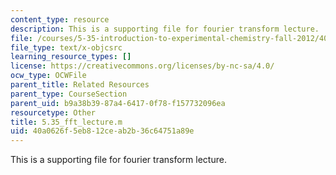 ```yaml
---
content_type: resource
description: This is a supporting file for fourier transform lecture.
file: /courses/5-35-introduction-to-experimental-chemistry-fall-2012/40a0626f5eb812ceab2b36c64751a89e_5.35_fft_lecture.m
file_type: text/x-objcsrc
learning_resource_types: []
license: https://creativecommons.org/licenses/by-nc-sa/4.0/
ocw_type: OCWFile
parent_title: Related Resources
parent_type: CourseSection
parent_uid: b9a38b39-87a4-6417-0f78-f157732096ea
resourcetype: Other
title: 5.35_fft_lecture.m
uid: 40a0626f-5eb8-12ce-ab2b-36c64751a89e
---
```

This is a supporting file for fourier transform lecture.
